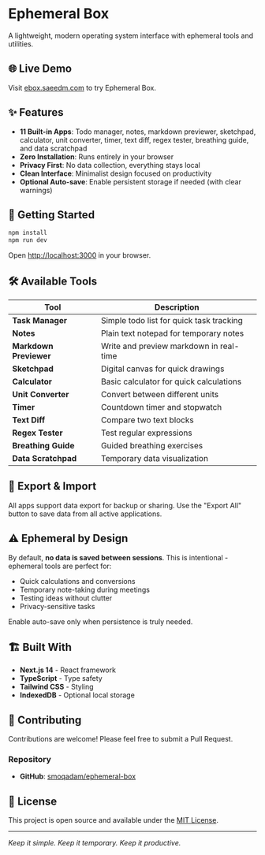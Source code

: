 # Ephemeral Box

A lightweight, modern operating system interface with ephemeral tools and utilities.

## 🌐 Live Demo

Visit [ebox.saeedm.com](https://ebox.saeedm.com) to try Ephemeral Box.

## ✨ Features

- **11 Built-in Apps**: Todo manager, notes, markdown previewer, sketchpad, calculator, unit converter, timer, text diff, regex tester, breathing guide, and data scratchpad
- **Zero Installation**: Runs entirely in your browser
- **Privacy First**: No data collection, everything stays local
- **Clean Interface**: Minimalist design focused on productivity
- **Optional Auto-save**: Enable persistent storage if needed (with clear warnings)

## 🚀 Getting Started

```bash
npm install
npm run dev
```

Open [http://localhost:3000](http://localhost:3000) in your browser.

## 🛠️ Available Tools

| Tool | Description |
|------|-------------|
| **Task Manager** | Simple todo list for quick task tracking |
| **Notes** | Plain text notepad for temporary notes |
| **Markdown Previewer** | Write and preview markdown in real-time |
| **Sketchpad** | Digital canvas for quick drawings |
| **Calculator** | Basic calculator for quick calculations |
| **Unit Converter** | Convert between different units |
| **Timer** | Countdown timer and stopwatch |
| **Text Diff** | Compare two text blocks |
| **Regex Tester** | Test regular expressions |
| **Breathing Guide** | Guided breathing exercises |
| **Data Scratchpad** | Temporary data visualization |

## 🔄 Export & Import

All apps support data export for backup or sharing. Use the "Export All" button to save data from all active applications.

## ⚠️ Ephemeral by Design

By default, **no data is saved between sessions**. This is intentional - ephemeral tools are perfect for:

- Quick calculations and conversions
- Temporary note-taking during meetings
- Testing ideas without clutter
- Privacy-sensitive tasks

Enable auto-save only when persistence is truly needed.

## 🏗️ Built With

- **Next.js 14** - React framework
- **TypeScript** - Type safety
- **Tailwind CSS** - Styling
- **IndexedDB** - Optional local storage

## 🤝 Contributing

Contributions are welcome! Please feel free to submit a Pull Request.

### Repository
- **GitHub**: [smoqadam/ephemeral-box](https://github.com/smoqadam/ephemeral-box)

## 📝 License

This project is open source and available under the [MIT License](LICENSE).

---

*Keep it simple. Keep it temporary. Keep it productive.*